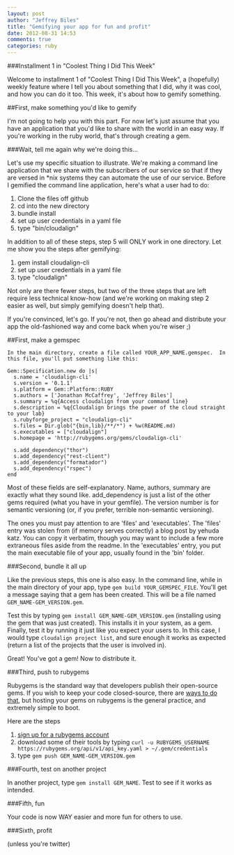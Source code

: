 ```yaml
---
layout: post
author: "Jeffrey Biles"
title: "Gemifying your app for fun and profit"
date: 2012-08-31 14:53
comments: true
categories: ruby
---
```


###Installment 1 in "Coolest Thing I Did This Week"

Welcome to installment 1 of "Coolest Thing I Did This Week", a (hopefully) weekly feature where I tell you about something that I did, why it was cool, and how you can do it too.  This week, it's about how to gemify something.

##First, make something you'd like to gemify

I'm not going to help you with this part.  For now let's just assume that you have an application that you'd like to share with the world in an easy way.  If you're working in the ruby world, that's through creating a gem.

###Wait, tell me again why we're doing this...

Let's use my specific situation to illustrate.  We're making a command line application that we share with the subscribers of our service so that if they are versed in *nix systems they can automate the use of our service.  Before I gemified the command line application, here's what a user had to do:

1. Clone the files off github
2. cd into the new directory
3. bundle install
4. set up user credentials in a yaml file
5. type "bin/cloudalign"

In addition to all of these steps, step 5 will ONLY work in one directory.  Let me show you the steps after gemifying:

1. gem install cloudalign-cli
2. set up user credentials in a yaml file
3. type "cloudalign"

Not only are there fewer steps, but two of the three steps that are left require less technical know-how (and we're working on making step 2 easier as well, but simply gemifying doesn't help that).

If you're convinced, let's go.  If you're not, then go ahead and distribute your app the old-fashioned way and come back when you're wiser ;)

##First, make a gemspec

	In the main directory, create a file called YOUR_APP_NAME.gemspec.  In this file, you'll put something like this:

	Gem::Specification.new do |s|
	  s.name = 'cloudalign-cli'
	  s.version = '0.1.1'
	  s.platform = Gem::Platform::RUBY
	  s.authors = ['Jonathan McCaffrey', 'Jeffrey Biles']
	  s.summary = %q{Access cloudalign from your command line}
	  s.description = %q{Cloudalign brings the power of the cloud straight to your lab}
	  s.rubyforge_project = "cloudalign-cli"
	  s.files = Dir.glob("{bin,lib}/**/*") + %w(README.md)
	  s.executables = ["cloudalign"]
	  s.homepage = 'http://rubygems.org/gems/cloudalign-cli'

	  s.add_dependency("thor")
	  s.add_dependency("rest-client")
	  s.add_dependency("formatador")
	  s.add_dependency("rspec")
	end

Most of these fields are self-explanatory.  Name, authors, summary are exactly what they sound like.  add_dependency is just a list of the other gems required (what you have in your gemfile).  The version number is for semantic versioning (or, if you prefer, terrible non-semantic versioning).

The ones you must pay attention to are 'files' and 'executables'.  The 'files' entry was stolen from (if memory serves correctly) a blog post by yehuda katz.  You can copy it verbatim, though you may want to include a few more extraneous files aside from the readme.  In the 'executables' entry, you put the main executable file of your app, usually found in the 'bin' folder.

###Second, bundle it all up

Like the previous steps, this one is also easy.  In the command line, while in the main directory of your app, type `gem build YOUR_GEMSPEC_FILE`.  You'll get a message saying that a gem has been created.  This will be a file named `GEM_NAME-GEM_VERSION.gem`.

Test this by typing `gem install GEM_NAME-GEM_VERSION.gem` (installing using the gem that was just created).  This installs it in your system, as a gem.  Finally, test it by running it just like you expect your users to.  In this case, I would type `cloudalign project list`, and sure enough it works as expected (return a list of the projects that the user is involved in).

Great!  You've got a gem!  Now to distribute it.

###Third, push to rubygems

Rubygems is the standard way that developers publish their open-source gems.  If you wish to keep your code closed-source, there are [ways to do that](http://www.cerebris.com/blog/2011/03/15/creating-and-managing-private-rubygems-with-jeweler-github-and-bundler/), but hosting your gems on rubygems is the general practice, and extremely simple to boot.

Here are the steps

1. [sign up for a rubygems account](https://rubygems.org/users/new)
2. download some of their tools by typing `curl -u RUBYGEMS_USERNAME https://rubygems.org/api/v1/api_key.yaml > ~/.gem/credentials`
3. type `gem push GEM_NAME-GEM_VERSION.gem`

###Fourth, test on another project

In another project, type `gem install GEM_NAME`.  Test to see if it works as intended.

###Fifth, fun

Your code is now WAY easier and more fun for others to use.

###Sixth, profit

(unless you're twitter)
